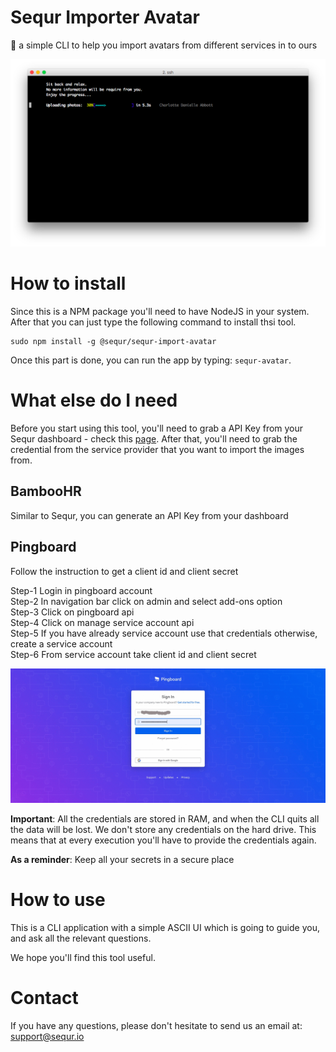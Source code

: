 # Sequr Importer Avatar

👤 a simple CLI to help you import avatars from different services in to ours

<div align="center">
	<img src="https://raw.githubusercontent.com/sequr/sequr-import-avatar/master/resources/screen_shot.png">
</div>

# How to install

Since this is a NPM package you'll need to have NodeJS in your system. After that you can just type the following command to install thsi tool.

```
sudo npm install -g @sequr/sequr-import-avatar
```

Once this part is done, you can run the app by typing: `sequr-avatar`.

# What else do I need

Before you start using this tool, you'll need to  grab a API Key from your Sequr dashboard - check this [page](https://access.sequr.io/settings/api-token). After that, you'll need to grab the credential from the service provider that you want to import the images from.

## BambooHR

Similar to Sequr, you can generate an API Key from your dashboard

## Pingboard

Follow the instruction to get a client id and client secret

Step-1 Login in pingboard account<br />
Step-2 In navigation bar click on admin and select add-ons option<br />
Step-3 Click on pingboard api<br />
Step-4 Click on manage service account api<br />
Step-5 If you have already service account use that credentials otherwise, create a service account<br />
Step-6 From service account take client id and client secret

![Pingboard steps](image/pingboard_step.gif)

**Important**: All the credentials are stored in RAM, and when the CLI quits all the data will be lost. We don't store any credentials on the hard drive. This means that at every execution you'll have to provide the credentials again.

**As a reminder**: Keep all your secrets in a secure place

# How to use

This is a CLI application with a simple ASCII UI which is going to guide you, and ask all the relevant questions.

We hope you'll find this tool useful.

# Contact

If you have any questions, please don't hesitate to send us an email at: support@sequr.io
